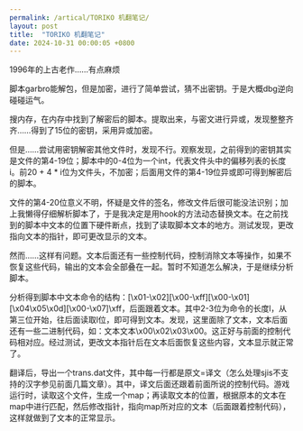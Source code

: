 ```yaml
---
permalink: /artical/TORIKO 机翻笔记/
layout: post
title:  "TORIKO 机翻笔记"
date: 2024-10-31 00:00:05 +0800
---
```

1996年的上古老作……有点麻烦

脚本garbro能解包，但是加密，进行了简单尝试，猜不出密钥。于是大概dbg逆向碰碰运气。

搜内存，在内存中找到了解密后的脚本。提取出来，与密文进行异或，发现整整齐齐……得到了15位的密钥，采用异或加密。

但是……尝试用密钥解密其他文件时，发现不行。观察发现，之前得到的密钥其实是文件的第4-19位；脚本中的0-4位为一个int，代表文件头中的偏移列表的长度i。前20 + 4 * i位为文件头，不加密；后面用文件的第4-19位异或即可得到解密后的脚本。

文件的第4-20位意义不明，怀疑是文件的签名，修改文件后很可能没法识别；加上我懒得仔细解析脚本了，于是我决定是用hook的方法动态替换文本。在之前找到的脚本中文本的位置下硬件断点，找到了读取脚本文本的地方。测试发现，更改指向文本的指针，即可更改显示的文本。

然而……这样有问题。文本后面还有一些控制代码，控制消除文本等操作，如果不恢复这些代码，输出的文本会全部叠在一起。暂时不知道怎么解决，于是继续分析脚本。

分析得到脚本中文本命令的结构：[\x01-\x02][\x00-\xff][\x00-\x01][\x04\x05\x0d][\x00-\x07]\xff，后面跟着文本。其中2-3位为命令的长度l，从第三位开始，往后面读取l位，即可得到文本。发现，这里面除了文本，文本后面还有一些二进制代码，如：文本文本\x00\x02\x03\x00。这正好与前面的控制代码相对应。经过测试，更改文本指针后在文本后面恢复这些内容，文本显示就正常了。

翻译后，导出一个trans.dat文件，其中每一行都是原文=译文（怎么处理sjis不支持的汉字参见前面几篇文章）。其中，译文后面还跟着前面所说的控制代码。游戏运行时，读取这个文件，生成一个map；再读取文本的位置，根据原本的文本在map中进行匹配，然后修改指针，指向map所对应的文本（后面跟着控制代码），这样就做到了文本的正常显示。
